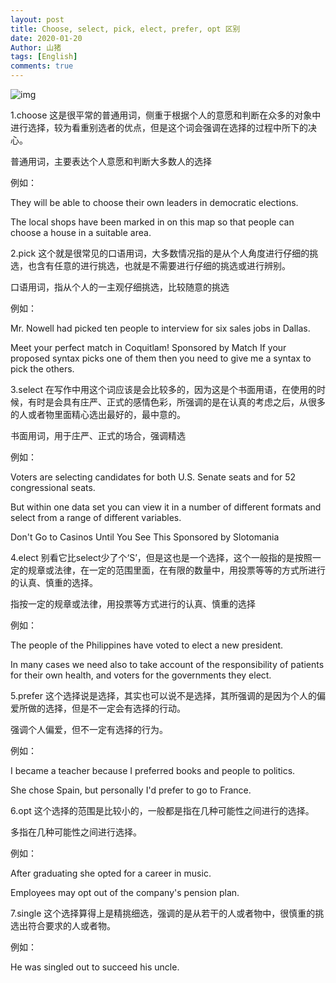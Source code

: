 ```yaml
---
layout: post
title: Choose, select, pick, elect, prefer, opt 区别
date: 2020-01-20
Author: 山猪
tags: [English]
comments: true
---
```

![img](http://jacobspradlin.files.wordpress.com/2013/08/choosetech.jpg)

<!-- more -->

1.choose
这是很平常的普通用词，侧重于根据个人的意愿和判断在众多的对象中进行选择，较为看重别选者的优点，但是这个词会强调在选择的过程中所下的决心。

普通用词，主要表达个人意愿和判断大多数人的选择

例如：

They will be able to choose their own leaders in democratic elections.

The local shops have been marked in on this map so that people can choose a house in a suitable area.

2.pick
这个就是很常见的口语用词，大多数情况指的是从个人角度进行仔细的挑选，也含有任意的进行挑选，也就是不需要进行仔细的挑选或进行辨别。

口语用词，指从个人的一主观仔细挑选，比较随意的挑选

例如：

Mr. Nowell had picked ten people to interview for six sales jobs in Dallas.


Meet your perfect match in Coquitlam!
Sponsored by Match
If your proposed syntax picks one of them then you need to give me a syntax to pick the others.

3.select
在写作中用这个词应该是会比较多的，因为这是个书面用语，在使用的时候，有时是会具有庄严、正式的感情色彩，所强调的是在认真的考虑之后，从很多的人或者物里面精心选出最好的，最中意的。

书面用词，用于庄严、正式的场合，强调精选

例如：

Voters are selecting candidates for both U.S. Senate seats and for 52 congressional seats.

But within one data set you can view it in a number of different formats and select from a range of different variables.


Don't Go to Casinos Until You See This
Sponsored by Slotomania

4.elect
别看它比select少了个‘S’，但是这也是一个选择，这个一般指的是按照一定的规章或法律，在一定的范围里面，在有限的数量中，用投票等等的方式所进行的认真、慎重的选择。

指按一定的规章或法律，用投票等方式进行的认真、慎重的选择

例如：

The people of the Philippines have voted to elect a new president.

In many cases we need also to take account of the responsibility of patients for their own health, and voters for the governments they elect.


5.prefer
这个选择说是选择，其实也可以说不是选择，其所强调的是因为个人的偏爱所做的选择，但是不一定会有选择的行动。

强调个人偏爱，但不一定有选择的行为。

例如：

I became a teacher because I preferred books and people to politics.

She chose Spain, but personally I'd prefer to go to France.

6.opt
这个选择的范围是比较小的，一般都是指在几种可能性之间进行的选择。

多指在几种可能性之间进行选择。

例如：

After graduating she opted for a career in music.

Employees may opt out of the company's pension plan.

7.single
这个选择算得上是精挑细选，强调的是从若干的人或者物中，很慎重的挑选出符合要求的人或者物。

例如：

He was singled out to succeed his uncle.